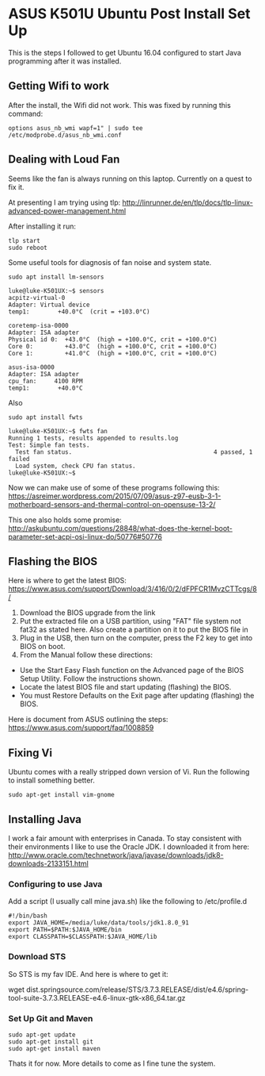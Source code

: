 # ASUS K501U Ubuntu Post Install Set Up

This is the steps I followed to get Ubuntu 16.04 configured to start Java programming after it was installed.

## Getting Wifi to work

After the install, the Wifi did not work. This was fixed by running this command:

```shell
options asus_nb_wmi wapf=1" | sudo tee /etc/modprobe.d/asus_nb_wmi.conf

```

## Dealing with Loud Fan

Seems like the fan is always running on this laptop. Currently on a quest to fix it.

At presenting I am trying using tlp:
http://linrunner.de/en/tlp/docs/tlp-linux-advanced-power-management.html

After installing it run:

```shell
tlp start
sudo reboot
```

Some useful tools for diagnosis of fan noise and system state.

```shell
sudo apt install lm-sensors

luke@luke-K501UX:~$ sensors
acpitz-virtual-0
Adapter: Virtual device
temp1:        +40.0°C  (crit = +103.0°C)

coretemp-isa-0000
Adapter: ISA adapter
Physical id 0:  +43.0°C  (high = +100.0°C, crit = +100.0°C)
Core 0:         +43.0°C  (high = +100.0°C, crit = +100.0°C)
Core 1:         +41.0°C  (high = +100.0°C, crit = +100.0°C)

asus-isa-0000
Adapter: ISA adapter
cpu_fan:     4100 RPM
temp1:        +40.0°C  

```

Also 
```shell
sudo apt install fwts

luke@luke-K501UX:~$ fwts fan
Running 1 tests, results appended to results.log
Test: Simple fan tests.                                                     
  Test fan status.                                        4 passed, 1 failed   
  Load system, check CPU fan status.                                           
luke@luke-K501UX:~$ 

```

Now we can make use of some of these programs following this:
https://asreimer.wordpress.com/2015/07/09/asus-z97-eusb-3-1-motherboard-sensors-and-thermal-control-on-opensuse-13-2/

This one also holds some promise:
http://askubuntu.com/questions/28848/what-does-the-kernel-boot-parameter-set-acpi-osi-linux-do/50776#50776

## Flashing the BIOS

Here is where to get the latest BIOS:
https://www.asus.com/support/Download/3/416/0/2/dFPFCR1MvzCTTcgs/8/

1. Download the BIOS upgrade from the link
2. Put the extracted file on a USB partition, using "FAT" file system not fat32 as stated here. Also create a partition on it to put the BIOS file in
3. Plug in the USB, then turn on the computer, press the F2 key to get into BIOS on boot.
4. From the Manual follow these directions:
- Use the Start Easy Flash function on the Advanced page of the BIOS Setup Utility. Follow the instructions shown.
- Locate the latest BIOS file and start updating (flashing) the BIOS.
- You must Restore Defaults on the Exit page after updating (flashing) the BIOS.

Here is document from ASUS outlining the steps:
https://www.asus.com/support/faq/1008859


## Fixing Vi

Ubuntu comes with a really stripped down version of Vi. Run the following to install something better.

```shell
sudo apt-get install vim-gnome
```

## Installing Java

I work a fair amount with enterprises in Canada. To stay consistent with their environments I like to use the Oracle JDK. I downloaded it from here:
http://www.oracle.com/technetwork/java/javase/downloads/jdk8-downloads-2133151.html

### Configuring to use Java
Add a script (I usually call mine java.sh) like the following to /etc/profile.d

```shell
#!/bin/bash
export JAVA_HOME=/media/luke/data/tools/jdk1.8.0_91
export PATH=$PATH:$JAVA_HOME/bin
export CLASSPATH=$CLASSPATH:$JAVA_HOME/lib
```

### Download STS

So STS is my fav IDE. And here is where to get it:

wget dist.springsource.com/release/STS/3.7.3.RELEASE/dist/e4.6/spring-tool-suite-3.7.3.RELEASE-e4.6-linux-gtk-x86_64.tar.gz

### Set Up Git and Maven

```shell
sudo apt-get update
sudo apt-get install git
sudo apt-get install maven
```

Thats it for now. More details to come as I fine tune the system.

